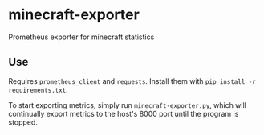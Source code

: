 # minecraft-exporter
Prometheus exporter for minecraft statistics

## Use
Requires `prometheus_client` and `requests`.  Install them with `pip install -r requirements.txt`.


To start exporting metrics, simply run `minecraft-exporter.py`, which will continually export metrics to the host's 8000 port until the program is stopped.
